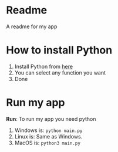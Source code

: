 # Readme
A readme for my app
# How to install Python
1. Install Python from [here](https://www.python.org/downloads/)
2. You can select any function you want
3. Done
# Run my app

**Run**: To run my app you need python
1. Windows is: ``python main.py``
2. Linux is: Same as Windows.
3. MacOS is: ``python3 main.py``

